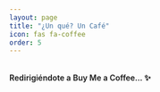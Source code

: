 ```yaml
---
layout: page
title: "¿Un qué? Un Café"
icon: fas fa-coffee
order: 5
---
```


<p id="msg" style="font-weight:600;margin-top:2rem">
  Redirigiéndote a Buy&nbsp;Me&nbsp;a&nbsp;Coffee… ✨
</p>

<script>
  /* 1 s: cambia el texto */
  setTimeout(() => {
    document.getElementById('msg').textContent =
      '¡Que sea un doble americano, pls! ';
  }, 1000);

  /* 2 s: salta a tu página de donaciones */
  setTimeout(() => {
    window.location.replace('https://buymeacoffee.com/kesero');
  }, 2000);
</script>

<!-- Fallback para navegadores sin JS -->
<noscript>
  <meta http-equiv="refresh" content="2; url=https://buymeacoffee.com/kesero">
</noscript>
